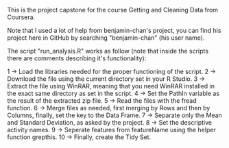 This is the project capstone for the course Getting and Cleaning Data from Coursera.

Note that I used a lot of help from benjamin-chan's project, you can find his project here in GitHub by searching "benjamin-chan" (his user name).

The script "run_analysis.R" works as follow (note that inside the scripts there are comments describing it's functionality):

1 -> Load the libraries needed for the proper functioning of the script.
2 -> Download the file using the current directory set in your R Studio.
3 -> Extract the file using WinRAR, meaning that you need WinRAR installed in the exact same directory as set in the script.
4 -> Set the PathIn variable as the result of the extracted zip file.
5 -> Read the files with the fread function.
6 -> Merge files as needed, first merging by Rows and then by Columns, finally, set the key to the Data Frame.
7 -> Separate only the Mean and Standard Deviation, as asked by the project.
8 -> Set the descriptive activity names.
9 -> Seperate features from featureName using the helper function grepthis.
10 -> Finally, create the Tidy Set.
